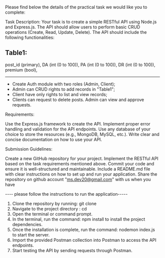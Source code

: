 Please find below the details of the practical task we would like you to complete:

Task Description:
Your task is to create a simple RESTful API using Node.js and Express.js. The API should allow users to perform basic CRUD operations (Create, Read, Update, Delete). The API should include the following functionalities:

## Table1:

post_id (primary),
DA (int (0 to 100)),
PA (int (0 to 100)),
DR (int (0 to 100)),
premium (bool),

---

- Create Auth module with two roles (Admin, Client);
- Admin can CRUD rights to add records in "Table1";
- Client have only rights to list and view records;
- Clients can request to delete posts. Admin can view and approve requests.

Requirements:

Use the Express.js framework to create the API.
Implement proper error handling and validation for the API endpoints.
Use any database of your choice to store the resources (e.g., MongoDB, MySQL, etc.).
Write clear and concise documentation on how to use your API.

Submission Guidelines:

Create a new GitHub repository for your project.
Implement the RESTful API based on the task requirements mentioned above.
Commit your code and ensure it is well-structured and maintainable.
Include a README.md file with clear instructions on how to set up and run your application.
Share the repository on github account "ms.dev20@gmail.com" with us when you have


---- please follow the instructions to run the application-----


1. Clone the repository by running: git clone <repository-url>
2. Navigate to the project directory : cd <directory-name>
3. Open the terminal or command prompt.
4. In the terminal, run the command: npm install to install the project dependencies.
5. Once the installation is complete, run the command: nodemon index.js to start the server.
6. Import the provided Postman collection into Postman to access the API endpoints.
7. Start testing the API by sending requests through Postman.
 